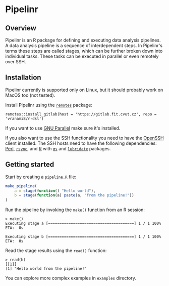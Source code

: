 # Pipelinr

## Overview
Pipelinr is an R package for defining and executing data analysis pipelines. A data analysis pipeline is a sequence of interdependent steps. In Pipelinr's terms these steps are called stages, which can be further broken down into individual tasks. These tasks can be executed in parallel or even remotely over SSH.

## Installation
Pipelinr currently is supported only on Linux, but it should probably work on MacOS too (not tested).

Install Pipelinr using the [`remotes`](https://remotes.r-lib.org/) package:

```
remotes::install_gitlab(host = 'https://gitlab.fit.cvut.cz', repo = 'vranami8/r-dsl')
```

If you want to use [GNU Parallel](https://www.gnu.org/software/parallel/) make sure it's installed.

If you also want to use the SSH functionality you need to have the [OpenSSH](https://www.openssh.com/) client installed. The SSH hosts need to have the following dependencies:  [Perl](https://www.perl.org/), [`rsync`](https://en.wikipedia.org/wiki/Rsync), and [R](https://www.r-project.org/) with [`qs`](https://github.com/traversc/qs) and [`lubridate`](https://lubridate.tidyverse.org/) packages.

## Getting started
Start by creating a `pipeline.R` file:

```R
make_pipeline(
    a = stage(function() "Hello world"),
    b = stage(function(a) paste(a, "from the pipeline!"))
)
```

Run the pipeline by invoking the `make()` function from an R session:

```
> make()
Executing stage a [======================================] 1 / 1 100% ETA:  0s

Executing stage b [======================================] 1 / 1 100% ETA:  0s
```

Read the stage results using the `read()` function:

```
> read(b)
[[1]]
[1] "Hello world from the pipeline!"
```

You can explore more complex examples in `examples` directory.